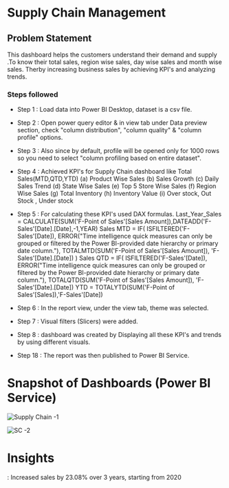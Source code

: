 



# Supply Chain Management


## Problem Statement

This dashboard helps the customers  understand their demand and supply .To know their total sales, region wise sales, day wise sales and month wise sales. Therby increasing business sales by achieving KPI's and analyzing trends.



### Steps followed 

- Step 1 : Load data into Power BI Desktop, dataset is a csv file.
- Step 2 : Open power query editor & in view tab under Data preview section, check "column distribution", "column quality" & "column profile" options.
- Step 3 : Also since by default, profile will be opened only for 1000 rows so you need to select "column profiling based on entire dataset".
- Step 4 : Achieved KPI's for Supply Chain dashboard like  Total Sales(MTD,QTD,YTD)
(a) Product Wise Sales
(b) Sales Growth 
(c) Daily Sales Trend
(d) State Wise Sales
(e) Top 5 Store Wise Sales
(f) Region Wise Sales 
 (g) Total Inventory 
 (h) Inventory Value
 (i) Over stock, Out Stock , Under stock

- Step 5 : For calculating these KPI's used DAX formulas.
Last_Year_Sales = CALCULATE(SUM('F-Point of Sales'[Sales Amount]),DATEADD('F-Sales'[Date].[Date],-1,YEAR)
Sales MTD = 
IF(
	ISFILTERED('F-Sales'[Date]),
	ERROR("Time intelligence quick measures can only be grouped or filtered by the Power BI-provided date hierarchy or primary date column."),
	TOTALMTD(SUM('F-Point of Sales'[Sales Amount]), 'F-Sales'[Date].[Date])
)
Sales QTD = 
IF(
	ISFILTERED('F-Sales'[Date]),
	ERROR("Time intelligence quick measures can only be grouped or filtered by the Power BI-provided date hierarchy or primary date column."),
	TOTALQTD(SUM('F-Point of Sales'[Sales Amount]), 'F-Sales'[Date].[Date])
YTD = TOTALYTD(SUM('F-Point of Sales'[Sales]),'F-Sales'[Date])

- Step 6 : In the report view, under the view tab, theme was selected.
- Step 7  : Visual filters (Slicers) were added.
- Step 8  : dashboard was created by Displaying all these KPI's and trends by using different visuals.

 - Step 18 : The report was then published to Power BI Service.
 
 

# Snapshot of Dashboards (Power BI Service)

![Supply Chain -1](https://github.com/pavankumarbr2437/Supply-Chain/assets/145674009/bd9eccd3-e4cd-4f27-99f4-2c8b07ac22cd)

![SC -2](https://github.com/pavankumarbr2437/Supply-Chain/assets/145674009/8c4f48f5-df04-4b5e-8a0a-b0ec134a8386)



 
 
# Insights

: Increased sales by 23.08% over 3 years, starting from 2020
